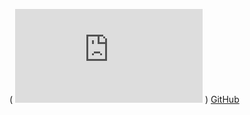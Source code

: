( ![This is my version of ME!](http://ginaroedmfa.blogspot.com/2013/01/lille-my.html) )
[GitHub](https://johannemw.github.io/github-johanne/)